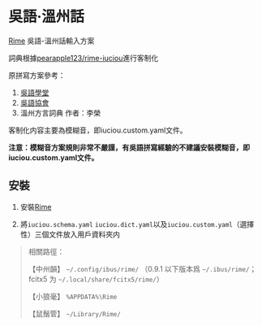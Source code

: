 # 吳語·溫州話

[Rime](https://rime.im) 吳語-溫州話輸入方案

詞典根據[pearapple123/rime-iuciou](https://github.com/pearapple123/rime-iuciou)進行客制化

原拼寫方案參考：
1. [吳語學堂](https://wugniu.com/search?char=%E6%88%91&table=wenzhou)
2. [吳語協會](http://wu-chinese.com/romanization/wenzhou.html)
3. 溫州方言詞典 作者：李榮

客制化内容主要為模糊音，即iuciou.custom.yaml文件。

**注意：模糊音方案規則非常不嚴謹，有吳語拼寫經驗的不建議安裝模糊音，即iuciou.custom.yaml文件。**

## 安裝

1. 安裝[Rime](https://rime.im)

2. 將`iuciou.schema.yaml` `iuciou.dict.yaml`以及`iuciou.custom.yaml`（選擇性）三個文件放入用戶資料夾内
> 相關路徑：
>
> 【中州韻】 `~/.config/ibus/rime/` （0.9.1 以下版本爲 `~/.ibus/rime/`；fcitx5 为 `~/.local/share/fcitx5/rime/`）
>
> 【小狼毫】 `%APPDATA%\Rime`
>
> 【鼠鬚管】 `~/Library/Rime/`